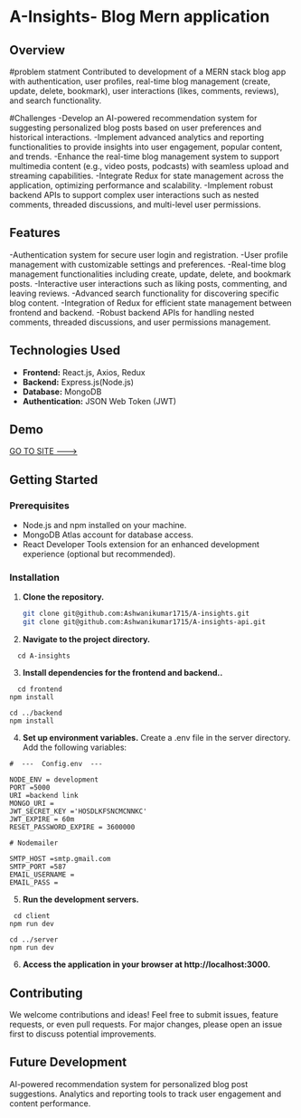 # A-Insights- Blog Mern application

## Overview

#problem statment
 Contributed to development of a MERN stack blog app with authentication, user profiles, real-time blog
management (create, update, delete, bookmark), user interactions (likes, comments, reviews), and search
functionality.



#Challenges
-Develop an AI-powered recommendation system for suggesting personalized blog posts based on user preferences and historical interactions.
-Implement advanced analytics and reporting functionalities to provide insights into user engagement, popular content, and trends.
-Enhance the real-time blog management system to support multimedia content (e.g., video posts, podcasts) with seamless upload and streaming capabilities.
-Integrate Redux for state management across the application, optimizing performance and scalability.
-Implement robust backend APIs to support complex user interactions such as nested comments, threaded discussions, and multi-level user permissions.

## Features

-Authentication system for secure user login and registration.
-User profile management with customizable settings and preferences.
-Real-time blog management functionalities including create, update, delete, and bookmark posts.
-Interactive user interactions such as liking posts, commenting, and leaving reviews.
-Advanced search functionality for discovering specific blog content.
-Integration of Redux for efficient state management between frontend and backend.
-Robust backend APIs for handling nested comments, threaded discussions, and user permissions management.

## Technologies Used

- **Frontend:** React.js, Axios, Redux
- **Backend:** Express.js(Node.js)
- **Database:** MongoDB
- **Authentication:** JSON Web Token (JWT)



## Demo

<a href='https://a-insights.onrender.com'> GO TO SITE ---> </a>

## Getting Started

### Prerequisites

- Node.js and npm installed on your machine.
- MongoDB Atlas account for database access.
- React Developer Tools extension for an enhanced development experience (optional but recommended).

### Installation

1. **Clone the repository.**
   ```bash
   git clone git@github.com:Ashwanikumar1715/A-insights.git
   git clone git@github.com:Ashwanikumar1715/A-insights-api.git
   ```
2. **Navigate to the project directory.**

```
  cd A-insights
```

3. **Install dependencies for the frontend and backend..**

```
  cd frontend
npm install

cd ../backend
npm install
```

4. **Set up environment variables.**
   Create a .env file in the server directory.
   Add the following variables:

```
#  ---  Config.env  ---

NODE_ENV = development
PORT =5000
URI =backend link
MONGO_URI =
JWT_SECRET_KEY ='HOSDLKFSNCMCNNKC'
JWT_EXPIRE = 60m
RESET_PASSWORD_EXPIRE = 3600000 

# Nodemailer

SMTP_HOST =smtp.gmail.com
SMTP_PORT =587
EMAIL_USERNAME = 
EMAIL_PASS = 
```

5. **Run the development servers.**

```
 cd client
npm run dev

cd ../server
npm run dev
```

6. **Access the application in your browser at http://localhost:3000.**

## Contributing

We welcome contributions and ideas! Feel free to submit issues, feature requests, or even pull requests. For major changes, please open an issue first to discuss potential improvements.

## Future Development

AI-powered recommendation system for personalized blog post suggestions.
Analytics and reporting tools to track user engagement and content performance.
